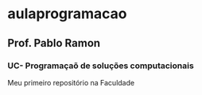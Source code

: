 # aulaprogramacao
## Prof. Pablo Ramon
### UC- Programaçaõ de soluções computacionais
Meu primeiro repositório na Faculdade
